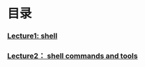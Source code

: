 # 目录

### [Lecture1: shell](https://github.com/coderhare/missing-semester-2020exersices/tree/main/Lecture1) 



### [Lecture2： shell commands and tools](https://github.com/coderhare/missing-semester-2020exersices/tree/main/Lecture2)



